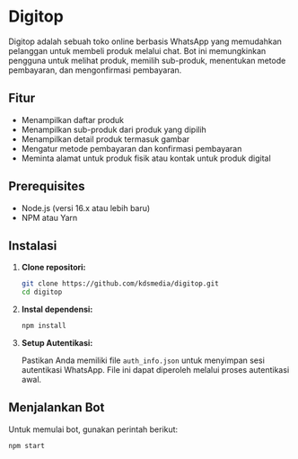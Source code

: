 # Digitop

Digitop adalah sebuah toko online berbasis WhatsApp yang memudahkan pelanggan untuk membeli produk melalui chat. Bot ini memungkinkan pengguna untuk melihat produk, memilih sub-produk, menentukan metode pembayaran, dan mengonfirmasi pembayaran.

## Fitur

- Menampilkan daftar produk
- Menampilkan sub-produk dari produk yang dipilih
- Menampilkan detail produk termasuk gambar
- Mengatur metode pembayaran dan konfirmasi pembayaran
- Meminta alamat untuk produk fisik atau kontak untuk produk digital

## Prerequisites

- Node.js (versi 16.x atau lebih baru)
- NPM atau Yarn

## Instalasi

1. **Clone repositori:**

    ```bash
    git clone https://github.com/kdsmedia/digitop.git
    cd digitop
    ```

2. **Instal dependensi:**

    ```bash
    npm install
    ```

3. **Setup Autentikasi:**

    Pastikan Anda memiliki file `auth_info.json` untuk menyimpan sesi autentikasi WhatsApp. File ini dapat diperoleh melalui proses autentikasi awal.

## Menjalankan Bot

Untuk memulai bot, gunakan perintah berikut:

```bash
npm start
